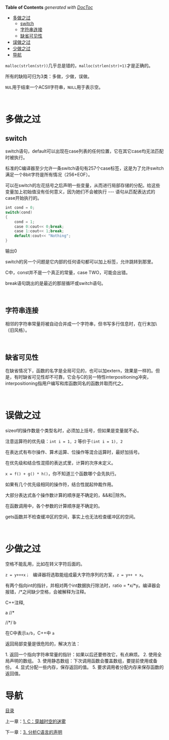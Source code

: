 <!-- START doctoc generated TOC please keep comment here to allow auto update -->
<!-- DON'T EDIT THIS SECTION, INSTEAD RE-RUN doctoc TO UPDATE -->
**Table of Contents**  *generated with [DocToc](https://github.com/thlorenz/doctoc)*

- [多做之过](#%E5%A4%9A%E5%81%9A%E4%B9%8B%E8%BF%87)
  - [switch](#switch)
  - [字符串连接](#%E5%AD%97%E7%AC%A6%E4%B8%B2%E8%BF%9E%E6%8E%A5)
  - [缺省可见性](#%E7%BC%BA%E7%9C%81%E5%8F%AF%E8%A7%81%E6%80%A7)
- [误做之过](#%E8%AF%AF%E5%81%9A%E4%B9%8B%E8%BF%87)
- [少做之过](#%E5%B0%91%E5%81%9A%E4%B9%8B%E8%BF%87)
- [导航](#%E5%AF%BC%E8%88%AA)

<!-- END doctoc generated TOC please keep comment here to allow auto update -->

`malloc(strlen(str))`几乎总是错的，`malloc(strlen(str)+1)`才是正确的。

所有的缺陷可归为3类：多做，少做，误做。

`NUL`用于结束一个ACSII字符串，`NULL`用于表示空。

 

# 多做之过

## switch

switch语句，default可以出现在case列表的任何位置，它在其它case均无法匹配时被执行。

标准的C编译器至少允许一条switch语句有257个case标签，这是为了允许switch满足一个8bit字符是所有情况（256+EOF）。

可以在switch的左花括号之后声明一些变量，从而进行局部存储的分配。给这些变量加上初始值没有任何意义，因为她们不会被执行 --- 语句从匹配表达式的case开始执行的。

```c++
int cond = 0;
switch(cond)
{
    cond = 1;
    case 0:cout<< 0;break; 
    case 1:cout<< 1;break;
    default:cout<< "Nothing";
}
```

输出0

switch的另一个问题是它内部的任何语句都可以加上标签，允许跳转到那里。

C中，const并不是一个真正的常量，case TWO，可能会出错。

break语句跳出的是最近的那层循环或switch语句。

 

## 字符串连接

相邻的字符串常量将被自动合并成一个字符串，但书写多行信息时，在行末加\（旧风格）。

 

## 缺省可见性

在缺省情况下，函数的名字是全局可见的，也可以加extern，效果是一样的。但是，有时缺省可见性却不可靠，它会与C的另一特性interpositioning冲突，interpositioning指用户编写和库函数同名的函数并取而代之。

 

# 误做之过

sizeof的操作数是个类型名时，必须加上括号，但如果是变量就不必。

注意运算符的优先级：`int i = 1, 2` 等价于`(int i = 1), 2`

在表达式有布尔操作、算术运算、位操作等混合运算时，最好加括号。

在优先级和结合性混搭的表达式里，计算的次序未定义。

`x = f() + g() * h()`，你不知道三个函数哪个会先执行。

如果有几个优先级相同的操作符，结合性就起仲裁作用。

大部分表达式各个操作数计算的顺序是不确定的，&&和||除外。

在函数调用中，各个参数的计算顺序是不确定的。

gets函数并不检查缓冲区的空间，事实上也无法检查缓冲区的空间。

 

# 少做之过

空格不能乱用，比如在转义字符后面的。

`z = y+++x； ` 编译器将选取能组成最大字符序列的方案，`z = y++ + x`。

有两个指向int的指针，并相对两个int数据执行除法时，ratio = *x/*y。编译器会报错，/*之间缺少空格，会被解释为注释。

C++注释,

a //* 

//*/ b

在C中表示`a/b`，C++中 `a`

返回局部变量是很危险的，解决方法：

1. 返回一个指向字符串常量的指针：如果以后还要修改它，有点麻烦。
2. 使用全局声明的数组。
3. 使用静态数组：下次调用函数会覆盖数组，要提前使用或备份。
4. 显式分配一些内存，保存返回的值。
5. 要求调用者分配内存来保存函数的返回值。

# 导航

[目录](README.md)

上一章：[1. C：穿越时空的迷雾](1. C：穿越时空的迷雾.md)

下一章：[3. 分析C语言的声明](3. 分析C语言的声明.md)